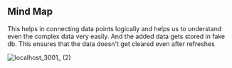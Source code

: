 ## Mind Map

This helps in connecting data points logically and helps us to understand even the complex data very easily. And the added data gets stored in fake db. This ensures that the data doesn't get cleared even after refreshes

![localhost_3001_ (2)](https://user-images.githubusercontent.com/55622984/226881388-d3989b1b-7b9f-4a8f-a367-48f1854ffad7.png)

